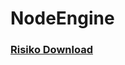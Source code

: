 # NodeEngine
### [Risiko Download](https://github.com/Grille98/NodeEngine/releases/download/untagged-3a8fe105569c30465589/Risiko.zip)<br>
